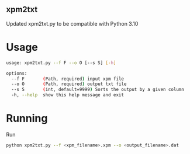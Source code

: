 ## xpm2txt
Updated xpm2txt.py to be compatible with Python 3.10

# Usage
```sh
usage: xpm2txt.py --f F --o O [--s S] [-h]

options:
  --f F       (Path, required) input xpm file
  --o O       (Path, required) output txt file
  --s S       (int, default=9999) Sorts the output by a given column
  -h, --help  show this help message and exit
  ```

# Running
Run

```sh
python xpm2txt.py --f <xpm_filename>.xpm --o <output_filename>.dat
```
